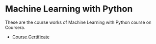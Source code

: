 # Machine Learning with Python
These are the course works of Machine Learning with Python course on Coursera.

- [Course Certificate](https://coursera.org/share/7c0d335a40ed92a7ff169c2663d06f45)
